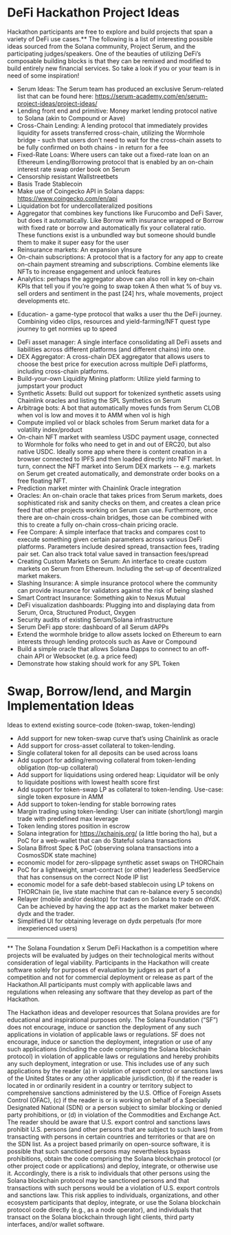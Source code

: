 # DeFi Hackathon Project Ideas

Hackathon participants are free to explore and build projects that span a variety of DeFi use cases.** The following is a list of interesting possible ideas sourced from the Solana community, Project Serum, and the participating judges/speakers. One of the beauties of utilizing DeFi’s composable building blocks is that they can be remixed and modified to build entirely new financial services. So take a look if you or your team is in need of some inspiration! 

* Serum Ideas: The Serum team has produced an exclusive Serum-related list that can be found here: https://serum-academy.com/en/serum-project-ideas/project-ideas/ 
* Lending front end and primitive: Money market lending protocol native to Solana (akin to Compound or Aave)
* Cross-Chain Lending: A lending protocol that immediately provides liquidity for assets transferred cross-chain, utilizing the Wormhole bridge - such that users don't need to wait for the cross-chain assets to be fully confirmed on both chains - in return for a fee
* Fixed-Rate Loans: Where users can take out a fixed-rate loan on an Ethereum Lending/Borrowing protocol that is enabled by an on-chain interest rate swap order book on Serum
* Censorship resistant Wallstreetbets
* Basis Trade Stablecoin
* Make use of Coingecko API in Solana dapps: https://www.coingecko.com/en/api
* Liquidation bot for undercollateralized positions
* Aggregator that combines key functions like Furucombo and DeFi Saver, but does it automatically. Like Borrow with insurance wrapped or Borrow with fixed rate or borrow and automatically fix your collateral ratio. These functions exist is a unbundled way but someone should bundle them to make it super easy for the user
* Reinsurance markets: An expansion yInsure
* On-chain subscriptions: A protocol that is a factory for any app to create on-chain payment streaming and subscriptions. Combine elements like NFTs to increase engagement and unlock features
* Analytics: perhaps the aggregator above can also roll in key on-chain KPIs that tell you if you’re going to swap token A then what % of buy vs. sell orders and sentiment in the past [24] hrs, whale movements, project developments etc.
- Education- a game-type protocol that walks a user thu the DeFi journey. Combining video clips, resources and yield-farming/NFT quest type journey to get normies up to speed
* DeFi asset manager: A single interface consolidating all DeFi assets and liabilities across different platforms (and different chains) into one.
* DEX Aggregator: A cross-chain DEX aggregator that allows users to choose the best price for execution across multiple DeFi platforms, including cross-chain platforms.
* Build-your-own Liquidity Mining platform: Utilize yield farming to jumpstart your product
* Synthetic Assets: Build out support for tokenized synthetic assets using Chainlink oracles and listing the SPL Synthetics on Serum
* Arbitrage bots: A bot that automatically moves funds from Serum CLOB when vol is low and moves it to AMM when vol is high
* Compute implied vol or black scholes from Serum market data for a volatility index/product
* On-chain NFT market with seamless USDC payment usage, connected to Wormhole for folks who need to get in and out of ERC20, but also native USDC. Ideally some app where there is content creation in a browser connected to IPFS and then loaded directly into NFT market. In turn, connect the NFT market into Serum DEX markets -- e.g. markets on Serum get created automatically, and demonstrate order books on a free floating NFT.
* Prediction market minter with Chainlink Oracle integration
* Oracles: An on-chain oracle that takes prices from Serum markets, does sophisticated risk and sanity checks on them, and creates a clean price feed that other projects working on Serum can use. Furthermore, once there are on-chain cross-chain bridges, those can be combined with this to create a fully on-chain cross-chain pricing oracle.
* Fee Compare: A simple interface that tracks and compares cost to execute something given certain parameters across various DeFi platforms. Parameters include desired spread, transaction fees, trading pair set. Can also track total value saved in transaction fees/spread
* Creating Custom Markets on Serum: An interface to create custom markets on Serum from Ethereum. Including the set-up of decentralized market makers.
* Slashing Insurance: A simple insurance protocol where the community can provide insurance for validators against the risk of being slashed
* Smart Contract Insurance: Something akin to Nexus Mutual
* DeFi visualization dashboards: Plugging into and displaying data from Serum, Orca, Structured Product, Oxygen
* Security audits of existing Serum/Solana infrastructure
* Serum DeFi app store: dashboard of all Serum dAPPs
* Extend the wormhole bridge to allow assets locked on Ethereum to earn interests through lending protocols such as Aave or Compound
* Build a simple oracle that allows Solana Dapps to connect to an off-chain API or Websocket (e.g. a price feed)
* Demonstrate how staking should work for any SPL Token

# Swap, Borrow/lend, and Margin Implementation Ideas

Ideas to extend existing source-code (token-swap, token-lending)

* Add support for new token-swap curve that’s using Chainlink as oracle
* Add support for cross-asset collateral to token-lending.
* Single collateral token for all deposits can be used across loans
* Add support for adding/removing collateral from token-lending obligation (top-up collateral)
* Add support for liquidations using ordered heap: Liquidator will be only to liquidate positions with lowest health score first
* Add support for token-swap LP as collateral to token-lending. Use-case: single token exposure in AMM
* Add support to token-lending for stable borrowing rates
* Margin trading using token-lending: User can initiate (short/long) margin trade with predefined max leverage 
* Token lending stores position in escrow
* Solana integration for https://xchainjs.org/ (a little boring tho ha), but a PoC for a web-wallet that can do Stateful solana transactions
* Solana Bifrost Spec & PoC (observing solana transactions into a CosmosSDK state machine)
* economic model for zero-slippage synthetic asset swaps on THORChain
* PoC for a lightweight, smart-contract (or other) leaderless SeedService that has consensus on the correct Node IP list
* economic model for a safe debt-based stablecoin using LP tokens on THORChain (ie, live state machine that can re-balance every 5 seconds)
* Relayer (mobile and/or desktop) for traders on Solana to trade on dYdX. Can be achieved by having the app act as the market maker between dydx and the trader.
* Simplified UI for obtaining leverage on dydx perpetuals (for more inexperienced users)


---------- 
** The Solana Foundation x Serum DeFi Hackathon is a competition where projects will be evaluated by judges on their technological merits without consideration of legal viability. Participants in the Hackathon will create software solely for purposes of evaluation by judges as part of a competition and not for commercial deployment or release as part of the Hackathon.All participants must comply with applicable laws and regulations when releasing any software that they develop as part of the Hackathon.

The Hackathon ideas and developer resources that Solana provides are for educational and inspirational purposes only. The Solana Foundation (“SF”) does not encourage, induce or sanction the deployment of any such applications in violation of applicable laws or regulations. SF does not encourage, induce or sanction the deployment, integration or use of any such applications (including the code comprising the Solana blockchain protocol) in violation of applicable laws or regulations and hereby prohibits any such deployment, integration or use. This includes use of any such applications by the reader (a) in violation of export control or sanctions laws of the United States or any other applicable jurisdiction, (b) if the reader is located in or ordinarily resident in a country or territory subject to comprehensive sanctions administered by the U.S. Office of Foreign Assets Control (OFAC), (c) if the reader is or is working on behalf of a Specially Designated National (SDN) or a person subject to similar blocking or denied party prohibitions, or (d) in violation of the Commodities and Exchange Act.
The reader should be aware that U.S. export control and sanctions laws prohibit U.S. persons (and other persons that are subject to such laws) from transacting with persons in certain countries and territories or that are on the SDN list. As a project based primarily on open-source software, it is possible that such sanctioned persons may nevertheless bypass prohibitions, obtain the code comprising the Solana blockchain protocol (or other project code or applications) and deploy, integrate, or otherwise use it. Accordingly, there is a risk to individuals that other persons using the Solana blockchain protocol may be sanctioned persons and that transactions with such persons would be a violation of U.S. export controls and sanctions law. This risk applies to individuals, organizations, and other ecosystem participants that deploy, integrate, or use the Solana blockchain protocol code directly (e.g., as a node operator), and individuals that transact on the Solana blockchain through light clients, third party interfaces, and/or wallet software.


